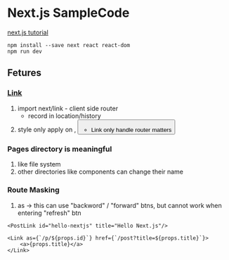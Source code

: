# Next.js SampleCode

[next.js tutorial](https://learnnextjs.com/)

```
npm install --save next react react-dom
npm run dev
```

## Fetures
### [Link](https://github.com/zeit/next.js#routing)
1. import next/link - client side router
    - record in location/history 
2. style only apply on <a>, <button>
    - Link only handle router matters

### Pages directory is meaningful
1. like file system
2. other directories like components can change their name

### Route Masking
1. as -> this can use "backword" / "forward" btns, but cannot work when entering "refresh" btn
```
<PostLink id="hello-nextjs" title="Hello Next.js"/>

<Link as={`/p/${props.id}`} href={`/post?title=${props.title}`}>
    <a>{props.title}</a>
</Link>
```
